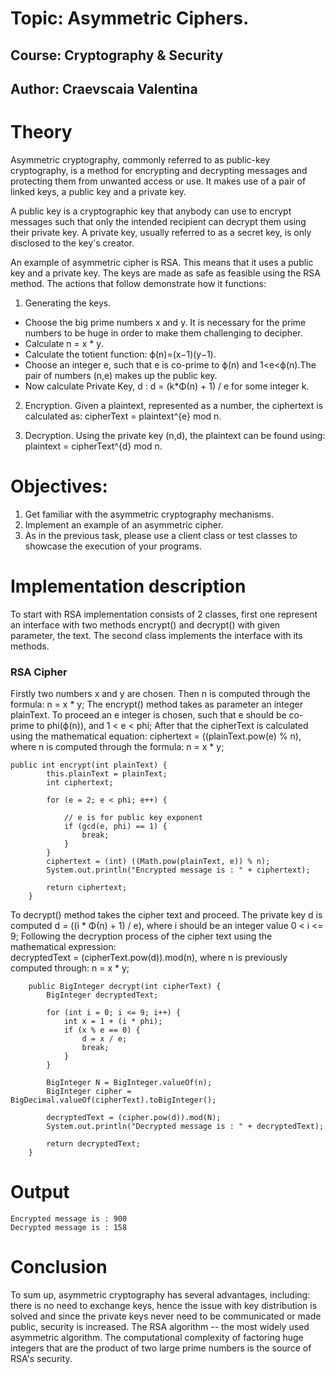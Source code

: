 # Topic: Asymmetric Ciphers.
## Course: Cryptography & Security
## Author: Craevscaia Valentina

# Theory
Asymmetric cryptography, commonly referred to as public-key cryptography, 
is a method for encrypting and decrypting messages and protecting them from 
unwanted access or use. It makes use of a pair of linked keys, a public 
key and a private key.

A public key is a cryptographic key that anybody can use to encrypt 
messages such that only the intended recipient can decrypt them using 
their private key. A private key, usually referred to as a secret key, 
is only disclosed to the key's creator.

An example of asymmetric cipher is RSA.
This means that it uses a public key and a private key.
The keys are made as safe as feasible using the RSA method. 
The actions that follow demonstrate how it functions:

1. Generating the keys.
- Choose the big prime numbers x and y. It is necessary for the prime numbers to 
be huge in order to make them challenging to decipher.
- Calculate n = x * y.
- Calculate the totient function:
  ϕ(n)=(x−1)(y−1).
- Choose an integer e, such that e is co-prime to ϕ(n)
  and 1<e<ϕ(n).The pair of numbers (n,e) makes up the public key.
- Now calculate Private Key, d :
  d = (k*Φ(n) + 1) / e for some integer k.

2. Encryption.
   Given a plaintext, represented as a number, the ciphertext is calculated as:
   cipherText = plaintext^{e} mod n.

3. Decryption.
   Using the private key (n,d), the plaintext can be found using:
   plaintext = cipherText^{d} mod n.


# Objectives:
1. Get familiar with the asymmetric cryptography mechanisms.
2. Implement an example of an asymmetric cipher.
3. As in the previous task, please use a client class or test 
classes to showcase the execution of your programs.


# Implementation description
To start with RSA implementation consists of 2 classes, 
first one represent an interface with two methods
encrypt() and decrypt() with  given parameter, the text. 
The second class implements the interface
with its methods. 

### RSA Cipher
Firstly two numbers x and y are chosen. Then n is computed through the formula: n = x * y;
The encrypt() method takes as parameter an integer plainText. To proceed an e integer is 
chosen, such that e should be co-prime to phi(ϕ(n)), and 1 < e < phi; After that the 
cipherText is calculated using the mathematical equation: ciphertext = ((plainText.pow(e) % n), where
n is computed through the formula: n = x * y;
````
public int encrypt(int plainText) {
        this.plainText = plainText;
        int ciphertext;

        for (e = 2; e < phi; e++) {

            // e is for public key exponent
            if (gcd(e, phi) == 1) {
                break;
            }
        }
        ciphertext = (int) ((Math.pow(plainText, e)) % n);
        System.out.println("Encrypted message is : " + ciphertext);

        return ciphertext;
    }
````
To decrypt() method takes the cipher text and proceed. The private key d is computed
d = ((i * Φ(n) + 1) / e), where i should be an integer value 0 < i <= 9; Following the decryption
process of the cipher text using the mathematical expression:  
decryptedText = (cipherText.pow(d)).mod(n), where n is previously computed through:
n = x * y;

````
    public BigInteger decrypt(int cipherText) {
        BigInteger decryptedText;

        for (int i = 0; i <= 9; i++) {
            int x = 1 + (i * phi);
            if (x % e == 0) {
                d = x / e;
                break;
            }
        }

        BigInteger N = BigInteger.valueOf(n);
        BigInteger cipher = BigDecimal.valueOf(cipherText).toBigInteger();
        
        decryptedText = (cipher.pow(d)).mod(N);
        System.out.println("Decrypted message is : " + decryptedText);

        return decryptedText;
    }

````

# Output
````
Encrypted message is : 900
Decrypted message is : 158
````

# Conclusion
To sum up, asymmetric cryptography has several advantages, including:
there is no need to exchange keys, hence the issue with key distribution is solved and
since the private keys never need to be communicated or made public, security is increased.
The RSA algorithm -- the most widely used asymmetric algorithm. The computational complexity of factoring huge 
integers that are the product of two large prime numbers is the source of RSA's security.